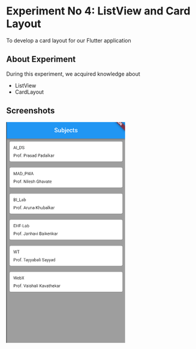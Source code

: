 # Experiment No 4: ListView and Card Layout

To develop a card layout for our Flutter application 

## About Experiment

During this experiment, we acquired knowledge about
* ListView
* CardLayout

## Screenshots

![plot](./assets/screenshots/screenshot_4.png?raw=true)
